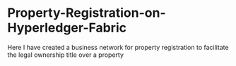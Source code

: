 # Property-Registration-on-Hyperledger-Fabric
Here I have created a business network for property registration to facilitate the legal ownership title over a property
